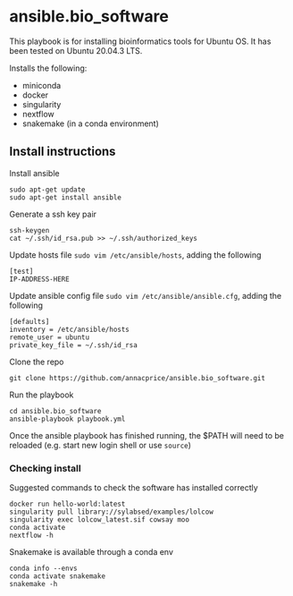 # ansible.bio_software
This playbook is for installing bioinformatics tools for Ubuntu OS. It has been tested on Ubuntu 20.04.3 LTS.

Installs the following:
* miniconda
* docker 
* singularity
* nextflow
* snakemake (in a conda environment)

## Install instructions
Install ansible
```
sudo apt-get update
sudo apt-get install ansible
```
Generate a ssh key pair
```
ssh-keygen
cat ~/.ssh/id_rsa.pub >> ~/.ssh/authorized_keys
```
Update hosts file `sudo vim /etc/ansible/hosts`, adding the following
```
[test]
IP-ADDRESS-HERE
```
Update ansible config file `sudo vim /etc/ansible/ansible.cfg`, adding the following
```
[defaults]
inventory = /etc/ansible/hosts
remote_user = ubuntu
private_key_file = ~/.ssh/id_rsa 
```
Clone the repo
```
git clone https://github.com/annacprice/ansible.bio_software.git
```
Run the playbook
```
cd ansible.bio_software
ansible-playbook playbook.yml
```
Once the ansible playbook has finished running, the $PATH will need to be reloaded (e.g. start new login shell or use `source`)

### Checking install
Suggested commands to check the software has installed correctly
```
docker run hello-world:latest
singularity pull library://sylabsed/examples/lolcow
singularity exec lolcow_latest.sif cowsay moo
conda activate
nextflow -h
```
Snakemake is available through a conda env
```
conda info --envs
conda activate snakemake
snakemake -h
```
